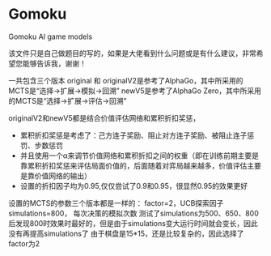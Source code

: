 # Gomoku
Gomoku AI game models

该文件只是自己做题目的写的，如果是大佬看到什么问题或是有什么建议，非常希望您能够告诉我，谢谢！

一共包含三个版本
original 和 originalV2是参考了AlphaGo，其中所采用的MCTS是“选择→扩展→模拟→回溯”
newV5是参考了AlphaGo Zero，其中所采用的MCTS是“选择→扩展→评估→回溯”

originalV2和newV5都是结合价值评估网络和累积折扣奖惩，
* 累积折扣奖惩是考虑了：己方连子奖励、阻止对方连子奖励、被阻止连子惩罚、步数惩罚
* 并且使用一个α来调节价值网络和累积折扣之间的权重（即在训练前期主要是靠累积折扣奖惩来评估局面价值的，后面随着对弈局越来越多，价值评估主要是靠价值网络的输出）
* 设置的折扣因子均为0.95,仅仅尝试了0.9和0.95，很显然0.95的效果更好

设置的MCTS的参数三个版本都是一样的：
factor=2，UCB探索因子
simulations=800， 每次决策的模拟次数
测试了simulations为500、650、800后发现800时效果时最好的，但是由于simulations变大运行时间就会变长，因此没有再提高simulations了
由于棋盘是15*15，还是比较复杂的，因此选择了factor为2


